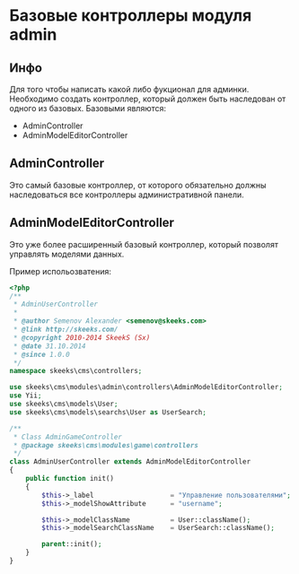 Базовые контроллеры модуля admin
================================

Инфо
--------

Для того чтобы написать какой либо фукционал для админки. Необходимо создать контроллер, который должен быть наследован от одного из базовых.
Базовыми являются:

* AdminController
* AdminModelEditorController

AdminController
-----------------
Это самый базовые контроллер, от которого обязательно должны наследоваться все контроллеры административной панели.

AdminModelEditorController
--------------------------
Это уже более расширенный базовый контроллер, который позволят управлять моделями данных.

Пример испольозватения:

```php
<?php
/**
 * AdminUserController
 *
 * @author Semenov Alexander <semenov@skeeks.com>
 * @link http://skeeks.com/
 * @copyright 2010-2014 SkeekS (Sx)
 * @date 31.10.2014
 * @since 1.0.0
 */
namespace skeeks\cms\controllers;

use skeeks\cms\modules\admin\controllers\AdminModelEditorController;
use Yii;
use skeeks\cms\models\User;
use skeeks\cms\models\searchs\User as UserSearch;

/**
 * Class AdminGameController
 * @package skeeks\cms\modules\game\controllers
 */
class AdminUserController extends AdminModelEditorController
{
    public function init()
    {
        $this->_label                   = "Управление пользователями";
        $this->_modelShowAttribute      = "username";

        $this->_modelClassName          = User::className();
        $this->_modelSearchClassName    = UserSearch::className();

        parent::init();
    }
}

```
